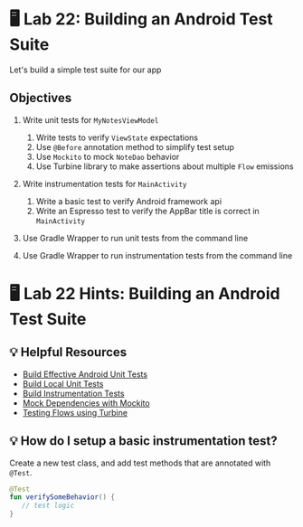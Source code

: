 # 🖥 Lab 22: Building an Android Test Suite
Let's build a simple test suite for our app

## Objectives
1. Write unit tests for `MyNotesViewModel`
   1. Write tests to verify `ViewState` expectations
   2. Use `@Before` annotation method to simplify test setup
   3. Use `Mockito` to mock `NoteDao` behavior
   4. Use Turbine library to make assertions about multiple `Flow` emissions

2. Write instrumentation tests for `MainActivity`
   1. Write a basic test to verify Android framework api
   2. Write an Espresso test to verify the AppBar title is correct in `MainActivity`

3. Use Gradle Wrapper to run unit tests from the command line

4. Use Gradle Wrapper to run instrumentation tests from the command line

# 🖥 Lab 22 Hints: Building an Android Test Suite

## 💡 Helpful Resources
- [Build Effective Android Unit Tests](https://developer.android.com/training/testing/unit-testing)
- [Build Local Unit Tests](https://developer.android.com/training/testing/unit-testing/local-unit-tests)
- [Build Instrumentation Tests](https://developer.android.com/training/testing/unit-testing/instrumented-unit-tests)
- [Mock Dependencies with Mockito](https://github.com/mockito/mockito)
- [Testing Flows using Turbine](https://github.com/cashapp/turbine)

## 💡 How do I setup a basic instrumentation test?
Create a new test class, and add test methods that are annotated with `@Test`.

```kotlin
@Test
fun verifySomeBehavior() {
   // test logic
}
```